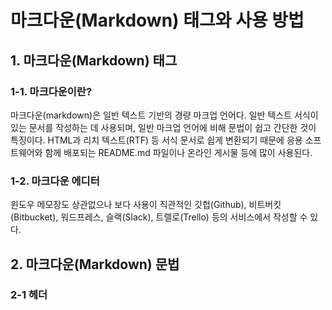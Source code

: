 # 마크다운(Markdown) 태그와 사용 방법


## 1. 마크다운(Markdown) 태그

### 1-1. 마크다운이란?
마크다운(markdown)은 일반 텍스트 기반의 경량 마크업 언어다. 일반 텍스트 서식이 있는 문서를 작성하는 데 사용되며, 일반 마크업 언어에 비해 문법이 쉽고 간단한 것이 특징이다. HTML과 리치 텍스트(RTF) 등 서식 문서로 쉽게 변환되기 때문에 응용 소프트웨어와 함께 배포되는 README.md 파일이나 온라인 게시물 등에 많이 사용된다.

### 1-2. 마크다운 에디터
윈도우 메모장도 상관없으나 보다 사용이 직관적인 깃헙(Github), 비트버킷(Bitbucket), 워드프레스, 슬랙(Slack), 트렐로(Trello) 등의 서비스에서 작성할 수 있다.


## 2. 마크다운(Markdown) 문법

### 2-1 헤더
